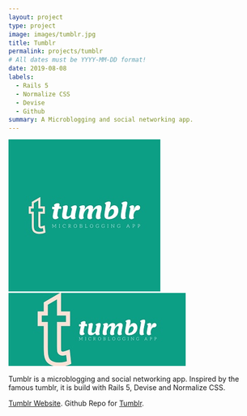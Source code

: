 ```yaml
---
layout: project
type: project
image: images/tumblr.jpg
title: Tumblr
permalink: projects/tumblr
# All dates must be YYYY-MM-DD format!
date: 2019-08-08
labels:
  - Rails 5
  - Normalize CSS
  - Devise
  - Github
summary: A Microblogging and social networking app.
---
```


<div class="ui small rounded images">
  <img class="ui image" src="../images/tumblr.jpg">
  <img class="ui image" src="../images/tumblr2.jpg">
</div>

Tumblr is a microblogging and social networking app. Inspired by the famous tumblr, it is build with Rails 5, Devise and Normalize CSS.

 [Tumblr Website]().
Github Repo for [Tumblr](https://github.com/PJMantoss/tumblr).




